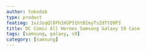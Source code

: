 ```yaml
---
author: tokodab
type: product
featimg: 1vzJoqQl0Fh3XGP51htBImyTsZdTtQ9P3
title: DC Comic All Heroes Samsung Galaxy S9 Case
tags: [samsung, galaxy, s9]
category: [samsung]
---
```

